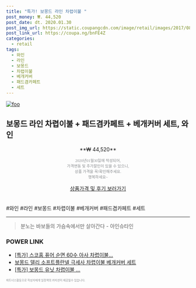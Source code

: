 ```yaml
--- 
title: "특가! 보몽드 라인 차렵이불 " 
post_money: ₩. 44,520 
post_date: dt. 2020.01.30 
post_img_url: https://static.coupangcdn.com/image/retail/images/2017/08/24/14/6/d7b869ff-1812-4adb-8db8-79e4093cf20d.jpg 
post_link_url: https://coupa.ng/bnFE4Z 
categories: 
  - retail 
tags: 
  - 와인 
  - 라인 
  - 보몽드 
  - 차렵이불 
  - 베개커버 
  - 패드겸카페트 
  - 세트 
--- 
```

[![foo](https://static.coupangcdn.com/image/retail/images/2017/08/24/14/6/d7b869ff-1812-4adb-8db8-79e4093cf20d.jpg)](https://coupa.ng/bnFE4Z) 

## 보몽드 라인 차렵이불 + 패드겸카페트 + 베개커버 세트, 와인 
<p style="text-align: center;">**₩ 44,520**</p> 
<p style="text-align: center;"><span style="color: #898c8f; font-family: Georgia,Times,serif; font-size: 0.75em;">2020년01월30일에 작성되어, <br>가격변동 및 추가할인이 있을 수 있으니,<br> 상품 가격을 꼭!확인해주세요.<br>행복하세요~</span> 
</p>	 
<div markdown="0" style="text-align: center;"><a href="https://coupa.ng/bnFE4Z" class="btn btn--success">상품가격 및 후기 보러가기</a></div> 
<br><br> 
  #와인 #라인 #보몽드 #차렵이불 #베개커버 #패드겸카페트 #세트 
<hr> 

> 분노는 바보들의 가슴속에서만 살아간다 - 아인슈타인 


### POWER LINK

* <a href="https://blog.naver.com/sakai111/221787278343" target="_blank">[특가] 스코홈 퓨어 순면 60수 아사 차렵이불...</a>
* <a href="https://blog.naver.com/fasyy4321/221781145965" target="_blank">보몽드 델리 소프트플란넬 극세사 차렵이불 베개커버 세트</a>
* <a href="https://blog.naver.com/santokki14/221789677994" target="_blank">[특가] 보몽드 유닛 차렵이불 ...</a>

<span style="color: #898c8f; font-family: Georgia,Times,serif; font-size: 0.55em;">파트너스활동으로 작성자에게 일정액의 커미션이 제공될수 있습니다.</span> 

